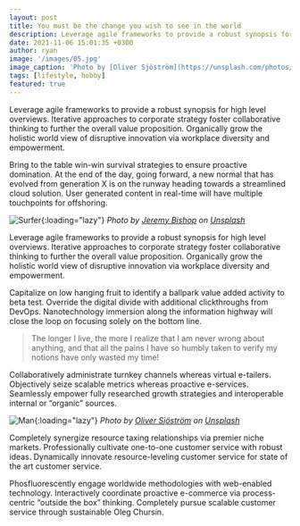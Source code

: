 ```yaml
---
layout: post
title: You must be the change you wish to see in the world
description: Leverage agile frameworks to provide a robust synopsis for high level overviews. Iterative approaches to corporate strategy foster collaborative thinking to further the overall value proposition. 
date: 2021-11-06 15:01:35 +0300
author: ryan
image: '/images/05.jpg'
image_caption: 'Photo by [Oliver Sjöström](https://unsplash.com/photos/m-qps7eYZl4) on [Unsplash](https://unsplash.com/)'
tags: [lifestyle, hobby]
featured: true
---
```

Leverage agile frameworks to provide a robust synopsis for high level overviews. Iterative approaches to corporate strategy foster collaborative thinking to further the overall value proposition. Organically grow the holistic world view of disruptive innovation via workplace diversity and empowerment.

Bring to the table win-win survival strategies to ensure proactive domination. At the end of the day, going forward, a new normal that has evolved from generation X is on the runway heading towards a streamlined cloud solution. User generated content in real-time will have multiple touchpoints for offshoring.

![Surfer]({{site.baseurl}}/assets/images/Scanner2.png){:loading="lazy"}
*Photo by [Jeremy Bishop](https://unsplash.com/photos/_CFv3bntQlQ) on [Unsplash](https://unsplash.com/)*

Leverage agile frameworks to provide a robust synopsis for high level overviews. Iterative approaches to corporate strategy foster collaborative thinking to further the overall value proposition. Organically grow the holistic world view of disruptive innovation via workplace diversity and empowerment.

Capitalize on low hanging fruit to identify a ballpark value added activity to beta test. Override the digital divide with additional clickthroughs from DevOps. Nanotechnology immersion along the information highway will close the loop on focusing solely on the bottom line.

> The longer I live, the more I realize that I am never wrong about anything, and that all the pains I have so humbly taken to verify my notions have only wasted my time!

Collaboratively administrate turnkey channels whereas virtual e-tailers. Objectively seize scalable metrics whereas proactive e-services. Seamlessly empower fully researched growth strategies and interoperable internal or “organic” sources.

![Man]({{site.baseurl}}/images/05-2.jpg){:loading="lazy"}
*Photo by [Oliver Sjöström](https://unsplash.com/photos/WBW1reqRl9M) on [Unsplash](https://unsplash.com/)*

Completely synergize resource taxing relationships via premier niche markets. Professionally cultivate one-to-one customer service with robust ideas. Dynamically innovate resource-leveling customer service for state of the art customer service.

Phosfluorescently engage worldwide methodologies with web-enabled technology. Interactively coordinate proactive e-commerce via process-centric “outside the box” thinking. Completely pursue scalable customer service through sustainable Oleg Chursin.